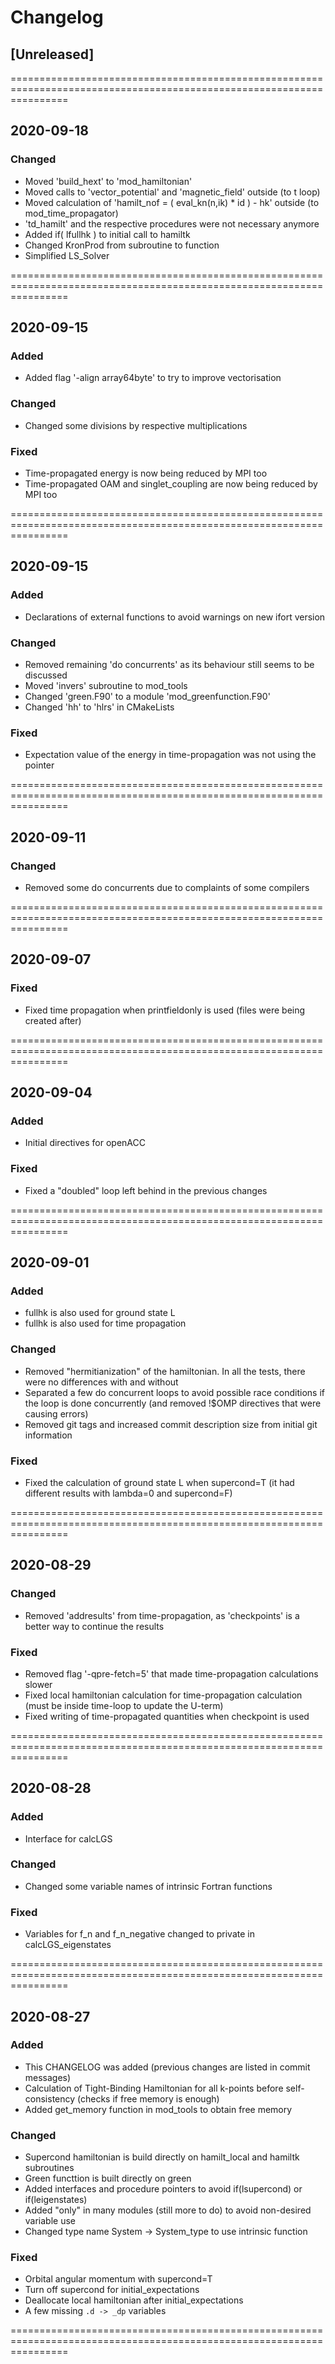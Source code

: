 # Changelog

## [Unreleased]

======================================================================================================================

## 2020-09-18

### Changed

- Moved 'build_hext' to 'mod_hamiltonian'
- Moved calls to 'vector_potential' and 'magnetic_field' outside (to t loop)
- Moved calculation of 'hamilt_nof = ( eval_kn(n,ik) * id ) - hk' outside (to mod_time_propagator)
- 'td_hamilt' and the respective procedures were not necessary anymore
- Added if( lfullhk ) to initial call to hamiltk
- Changed KronProd from subroutine to function
- Simplified LS_Solver

======================================================================================================================

## 2020-09-15

### Added

- Added flag '-align array64byte' to try to improve vectorisation

### Changed

- Changed some divisions by respective multiplications

### Fixed

- Time-propagated energy is now being reduced by MPI too
- Time-propagated OAM and singlet_coupling are now being reduced by MPI too

======================================================================================================================

## 2020-09-15

### Added

- Declarations of external functions to avoid warnings on new ifort version

### Changed

- Removed remaining 'do concurrents' as its behaviour still seems to be discussed
- Moved 'invers' subroutine to mod_tools
- Changed 'green.F90' to a module 'mod_greenfunction.F90'
- Changed 'hh' to 'hlrs' in CMakeLists

### Fixed

- Expectation value of the energy in time-propagation was not using the pointer

======================================================================================================================

## 2020-09-11

### Changed

- Removed some do concurrents due to complaints of some compilers

======================================================================================================================

## 2020-09-07

### Fixed

- Fixed time propagation when printfieldonly is used (files were being created after)

======================================================================================================================

## 2020-09-04

### Added

- Initial directives for openACC

### Fixed

- Fixed a "doubled" loop left behind in the previous changes

======================================================================================================================

## 2020-09-01

### Added

- fullhk is also used for ground state L
- fullhk is also used for time propagation

### Changed

- Removed "hermitianization" of the hamiltonian. In all the tests, there were no differences with and without
- Separated a few do concurrent loops to avoid possible race conditions if the loop is done concurrently (and removed !$OMP directives that were causing errors)
- Removed git tags and increased commit description size from initial git information

### Fixed

- Fixed the calculation of ground state L when supercond=T (it had different results with lambda=0 and supercond=F)

======================================================================================================================

## 2020-08-29

### Changed

- Removed 'addresults' from time-propagation, as 'checkpoints' is a better way to continue the results

### Fixed

- Removed flag '-qpre-fetch=5' that made time-propagation calculations slower
- Fixed local hamiltonian calculation for time-propagation calculation (must be inside time-loop to update the U-term)
- Fixed writing of time-propagated quantities when checkpoint is used

======================================================================================================================

## 2020-08-28

### Added

- Interface for calcLGS

### Changed

- Changed some variable names of intrinsic Fortran functions

### Fixed

- Variables for f_n and f_n_negative changed to private in calcLGS_eigenstates

======================================================================================================================

## 2020-08-27

### Added

- This CHANGELOG was added (previous changes are listed in commit messages)
- Calculation of Tight-Binding Hamiltonian for all k-points before self-consistency (checks if free memory is enough)
- Added get_memory function in mod_tools to obtain free memory

### Changed

- Supercond hamiltonian is build directly on hamilt_local and hamiltk subroutines
- Green functtion is built directly on green
- Added interfaces and procedure pointers to avoid if(lsupercond) or if(leigenstates)
- Added "only" in many modules (still more to do) to avoid non-desired variable use
- Changed type name System -> System_type to use intrinsic function

### Fixed

- Orbital angular momentum with supercond=T
- Turn off supercond for initial_expectations
- Deallocate local hamiltonian after initial_expectations
- A few missing `.d -> _dp` variables

======================================================================================================================